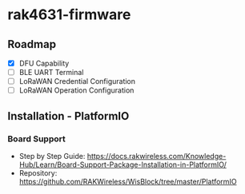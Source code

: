 # rak4631-firmware 

## Roadmap

 * [x] DFU Capability
 * [ ] BLE UART Terminal
 * [ ] LoRaWAN Credential Configuration
 * [ ] LoRaWAN Operation Configuration

## Installation - PlatformIO

### Board Support
- Step by Step Guide: https://docs.rakwireless.com/Knowledge-Hub/Learn/Board-Support-Package-Installation-in-PlatformIO/
- Repository: https://github.com/RAKWireless/WisBlock/tree/master/PlatformIO

